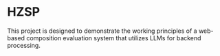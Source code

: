 # HZSP
This project is designed to demonstrate the working principles of a web-based composition evaluation system that utilizes LLMs for backend processing.
